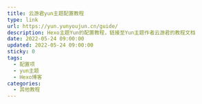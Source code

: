 ```yaml
---
title: 云游君yun主题配置教程
type: link
url: https://yun.yunyoujun.cn/guide/
description: Hexo主题Yun的配置教程，链接至Yun主题作者云游君的教程文档
date: 2022-05-24 09:00:00
updated: 2022-05-24 09:00:00
sticky: 0
tags:
  - 配置项
  - yun主题
  - Hexo博客
categories:
  - 其他教程
---
```

